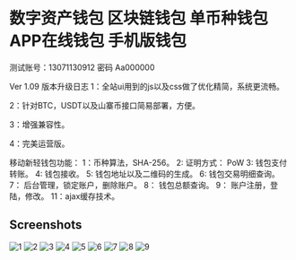 # 数字资产钱包 区块链钱包 单币种钱包 APP在线钱包 手机版钱包

测试账号：13071130912 密码 Aa000000

Ver 1.09 版本升级日志
1：全站ui用到的js以及css做了优化精简，系统更流畅。

2：针对BTC，USDT以及山寨币接口简易部署，方便。

3：增强兼容性。

4：完美运营版。

移动新轻钱包功能：
1：币种算法，SHA-256。
2:   证明方式： PoW
3:   钱包支付转账。
4:   钱包接收。
5:   钱包地址以及二维码的生成。
6:   钱包交易明细查询。
7： 后台管理，锁定账户，删除账户。
8： 钱包总额查询。
9： 账户注册，登陆，修改。
11：ajax缓存技术。

## Screenshots
![1](imgs/01.jpg)
![2](imgs/02.jpg)
![3](imgs/03.jpg)
![4](imgs/04.jpg)
![5](imgs/05.jpg)
![6](imgs/06.jpg)
![7](imgs/07.png)
![8](imgs/08.png)
![9](imgs/09.png)


